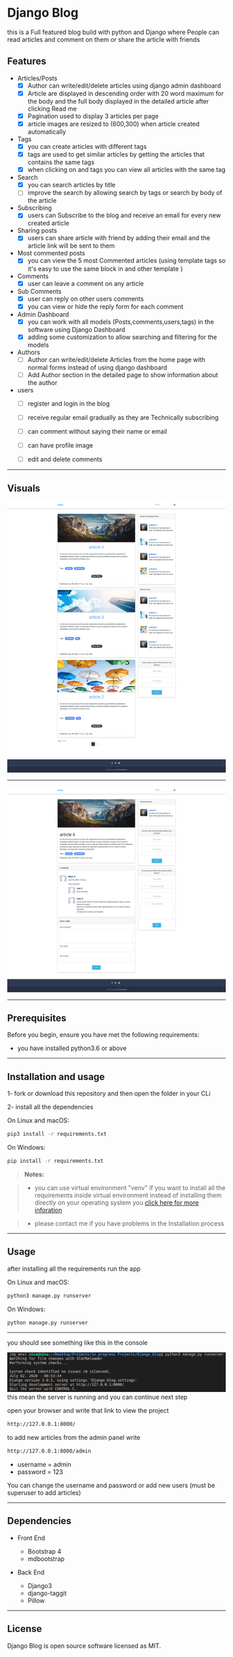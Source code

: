 Django Blog
===================
this is a Full featured blog build with python and Django where People can read articles and comment on them or share the article with friends 


Features
-------------
- Articles/Posts
	- [X] Author can write/edit/delete articles using django admin dashboard
	- [X] Article are displayed in descending order with 20 word maximum for the body  and the full body displayed in the detailed article after clicking Read me
	- [X] Pagination used to display 3 articles per page 
	- [X] article images are resized to (600,300) when article created automatically   
- Tags 
	- [X] you can create articles with different tags 
	- [X] tags are used to get similar articles by getting the articles that contains the same tags
	- [X] when clicking on and tags you can view all articles with the same tag
- Search
	- [X] you can search articles by title 
	- [ ] improve the search by allowing search by tags or search by body of the article
- Subscribing
    - [X] users can Subscribe to the blog and receive an email for every new created article
    
- Sharing posts
    - [X] users can share article  with friend  by adding their email and the article link will be sent to them
- Most commented posts
    - [X] you can view the 5 most Commented articles (using template tags so it's easy to use the same block in and other template ) 
- Comments
	- [X] user can leave a comment on any article 
- Sub Comments 
	- [X] user can reply on other users comments 
	- [X] you can view or hide the reply form for each comment 
- Admin Dashboard 
	- [X] you can work with all models (Posts,comments,users,tags) in the software using Django Dashboard
	- [X] adding some customization to allow searching and filtering for the models

- Authors
	- [ ] Author can write/edit/delete Articles from the home page with normal forms instead  of using django dashboard
	- [ ] Add Author section in the detailed page to show information about the author 

- users
	- [ ] register and login in the blog 
	- [ ] receive regular email gradually as they are Technically subscribing 
	- [ ] can comment without saying their name or email
	- [ ] can have profile image 
	- [ ] edit and delete comments


----------------------

Visuals
-------------

![alt_text](https://raw.githubusercontent.com/mena18/Django-Blog/master/screenShots/Home_page.png)

----------

![alt_text](https://raw.githubusercontent.com/mena18/Django-Blog/master/screenShots/post_detail.png)


----------

Prerequisites
-------------
Before you begin, ensure you have met the following requirements:

- you have installed python3.6 or above

-------------- 

Installation and usage
-------------

1- fork or download this repository and then open the folder in your CLi

2- install all the dependencies 

On Linux and macOS:
``` bash
pip3 install -r requirements.txt
```
On Windows:

``` bash
pip install -r requirements.txt
```

> **Notes:**

 > - you can use virtual environment "venv" if you want to install all the requirements inside virtual environment instead of installing them directly on your operating system you [click here for more inforation](https://packaging.python.org/guides/installing-using-pip-and-virtual-environments/)
 
 >- please contact me if you have problems in the Installation process  


----------------------

Usage 
------------
 after installing all the requirements run the app

On Linux and macOS:
``` bash
python3 manage.py runserver
```
On Windows:

``` bash
python manage.py runserver
```
----------
you should see something like this in the console 

![alt_text](https://raw.githubusercontent.com/mena18/Django-Blog/master/screenShots/running.png)
this mean the server is running and you can continue next step 

open your browser and write that link to view the project
``` bash
http://127.0.0.1:8000/
```
to add new articles from the admin panel write 
``` bash
http://127.0.0.1:8000/admin
```
- username = admin
- password = 123

You can change the username and password or add new users (must be superuser to add articles)


----------------------




Dependencies
-------------------



- Front End
	- Bootstrap 4
	- mdbootstrap


- Back End
	- Django3
	- django-taggit
	- Pillow

----------------------

License
--------------

Django Blog is open source software licensed as MIT.
